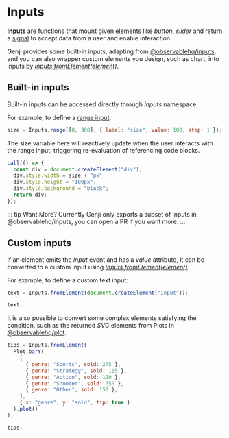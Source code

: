 # Inputs

**Inputs** are functions that mount given elements like _button_, _slider_ and return a [signal](/features/signals) to accept data from a user and enable interaction.

Genji provides some built-in inputs, adapting from [@observablehq/inputs](https://github.com/observablehq/inputs), and you can also wrapper custom elements you design, such as chart, into inputs by [_Inputs.fromElement(element)_](/reference/inputs#fromElement).

## Built-in inputs

Built-in inputs can be accessed directly through _Inputs_ namespace.

For example, to define a [range input](/reference/inputs#range):

```js eval
size = Inputs.range([0, 300], { label: "size", value: 100, step: 1 });
```

The size variable here will reactively update when the user interacts with the range input, triggering re-evaluation of referencing code blocks.

```js eval
call(() => {
  const div = document.createElement("div");
  div.style.width = size + "px";
  div.style.height = "100px";
  div.style.background = "black";
  return div;
});
```

::: tip Want More?
Currently Genji only exports a subset of inputs in @observablehq/inputs, you can open a PR if you want more.
:::

## Custom inputs

If an element emits the _input_ event and has a _value_ attribute, it can be converted to a custom input using [_Inputs.fromElement(element)_](/reference/inputs#fromElement).

For example, to define a custom text input:

```js eval
text = Inputs.fromElement(document.createElement("input"));
```

```js eval
text;
```

It is also possible to convert some complex elements satisfying the condition, such as the returned _SVG_ elements from Plots in [@observablehq/plot](https://github.com/observablehq/plot).

```js eval
tips = Inputs.fromElement(
  Plot.barY(
    [
      { genre: "Sports", sold: 275 },
      { genre: "Strategy", sold: 115 },
      { genre: "Action", sold: 120 },
      { genre: "Shooter", sold: 350 },
      { genre: "Other", sold: 150 },
    ],
    { x: "genre", y: "sold", tip: true }
  ).plot()
);
```

```js eval
tips;
```
